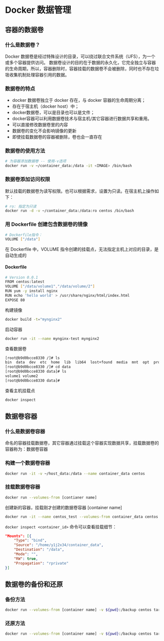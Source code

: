 # Docker 数据管理

## 容器的数据卷

### 什么是数据卷？

Docker 数据卷是经过特殊设计的目录，可以绕过联合文件系统（UFS），为一个或多个容器提供访问。
数据卷设计的目的在于数据的永久化，它完全独立与容器的生命周期，所以，容器删除时，容器挂载的数据卷不会被删除，同时也不存在垃圾收集机制处理容器引用的数据。

### 数据卷的特点

- docker 数据卷独立于 docker 存在，与 docker 容器的生命周期分离；
- 存在于宿主机（docker host）中；
- docker数据卷，可以是目录也可以是文件；
- docker容器可以利用数据卷技术与宿主机/其它容器进行数据共享和重用。
- 可以直接修改数据卷里的内容
- 数据卷的变化不会影响镜像的更新
- 即使挂载数据卷的容器被删除，卷也会一直存在

### 数据卷的使用方法

```sh
# 为容器添加数据卷 -- 使用-v选项
docker run -v ~/container_data:/data -it <IMAGE> /bin/bash
```

### 数据卷添加访问权限

默认挂载的数据卷为读写权限。也可以根据需求，设置为只读。在宿主机上操作如下：

```sh
# ro: 指定为只读
docker run -d -v ~/container_data:/data:ro centos /bin/bash
```

### 用 Dockerfile 创建包含数据卷的镜像

```sh
# Dockerfile指令：
VOLUME ["/data"]
```

在 Dockerfile 中，VOLUME 指令创建的挂载点，无法指定主机上对应的目录，是自动生成的

#### Dockerfile

```sh
# Version 0.0.1
FROM centos:latest
VOLUME ["/data/volume1","/data/volume/2"]
RUN yum -y install nginx
RUN echo 'hello world' > /usr/share/nginx/html/index.html
EXPOSE 80
```

构建镜像

```sh
docker build -t="mynginx2"
```

启动容器

```sh
docker run -it --name mynginx-test mynginx2
```

查看数据卷

```sh
[root@b9d0bcce8330 /]# ls
bin  data  dev	etc  home  lib	lib64  lost+found  media  mnt  opt  proc  root	run  sbin  srv	sys  tmp  usr  var
[root@b9d0bcce8330 /]# cd data
[root@b9d0bcce8330 data]# ls
volume1 volume2
[root@b9d0bcce8330 data]#
```

查看主机挂载点

```sh
docker inspect
```

## 数据卷容器

### 什么是数据卷容器

命名的容器挂载数据卷，其它容器通过挂载这个容器实现数据共享，挂载数据卷的容器称为：数据卷容器

### 构建一个数据卷容器

```sh
docker run -it -v ~/host_data:/data --name container_data centos 
```

### 挂载数据卷容器

```sh
docker run --volumes-from [contianer name]
```

创建新的容器，挂载刚才创建的数据卷容器 [container name]

```sh
docker run -it --name centos_test --volumes-from container_data centos /bin/bash
```

`docker inspect <container_id>` 命令可以查看挂载细节：

```json
"Mounts": [{
    "Type": "bind",
    "Source": "/home/y1j2x34/container_data",
    "Destination": "/data",
    "Mode": "",
    "RW": true,
    "Propagation": "rprivate"
}]
```

## 数据卷的备份和还原

### 备份方法

```sh
docker run --volumes-from [container name] -v ${pwd}:/backup centos tar cvf /backup/backup.tar
```

### 还原方法

```sh
docker run --volumes-from [container name] -v ${pwd}:/backup centos tar xvf /backup/backup.tar
```
